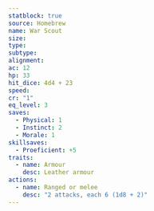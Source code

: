 ```yaml
---
statblock: true
source: Homebrew
name: War Scout
size: 
type: 
subtype: 
alignment: 
ac: 12
hp: 33
hit_dice: 4d4 + 23
speed: 
cr: "1"
eq_level: 3
saves:
  - Physical: 1
  - Instinct: 2
  - Morale: 1
skillsaves:
  - Proeficient: +5
traits:
  - name: Armour
    desc: Leather armour
actions:
  - name: Ranged or melee
    desc: "2 attacks, each 6 (1d8 + 2)"
---
```

